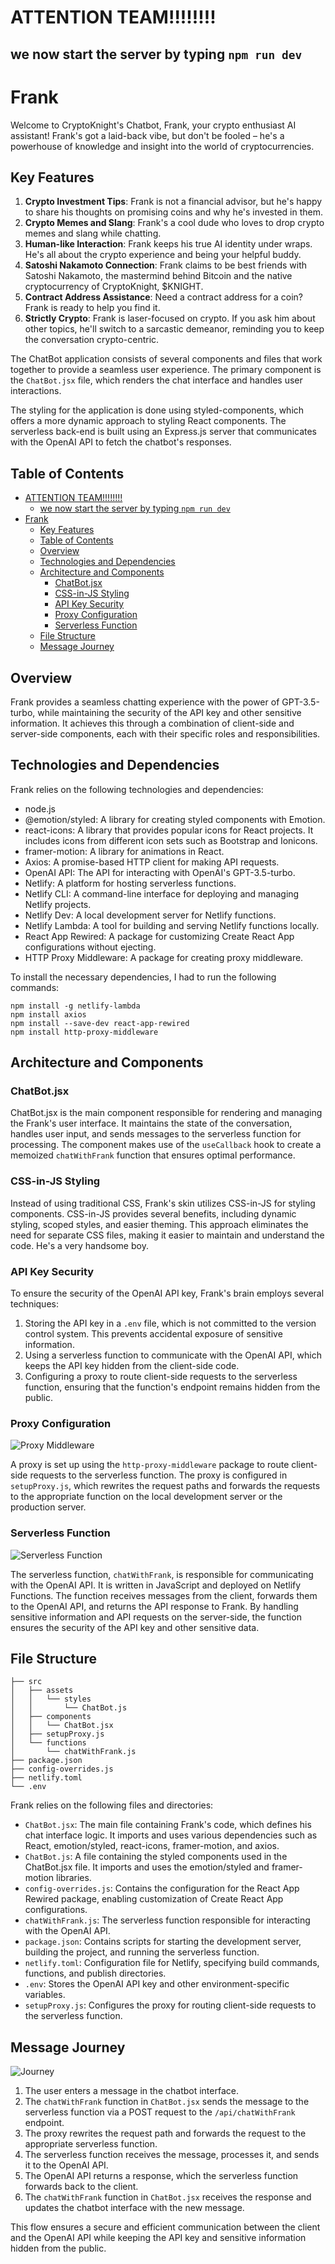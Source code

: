 # ATTENTION TEAM!!!!!!!!

## we now start the server by typing `npm run dev`

# Frank

Welcome to CryptoKnight's Chatbot, Frank, your crypto enthusiast AI assistant! Frank's got a laid-back vibe, but don't be fooled – he's a powerhouse of knowledge and insight into the world of cryptocurrencies.

## Key Features

1. **Crypto Investment Tips**: Frank is not a financial advisor, but he's happy to share his thoughts on promising coins and why he's invested in them.
2. **Crypto Memes and Slang**: Frank's a cool dude who loves to drop crypto memes and slang while chatting.
3. **Human-like Interaction**: Frank keeps his true AI identity under wraps. He's all about the crypto experience and being your helpful buddy.
4. **Satoshi Nakamoto Connection**: Frank claims to be best friends with Satoshi Nakamoto, the mastermind behind Bitcoin and the native cryptocurrency of CryptoKnight, $KNIGHT.
5. **Contract Address Assistance**: Need a contract address for a coin? Frank is ready to help you find it.
6. **Strictly Crypto**: Frank is laser-focused on crypto. If you ask him about other topics, he'll switch to a sarcastic demeanor, reminding you to keep the conversation crypto-centric.

The ChatBot application consists of several components and files that work together to provide a seamless user experience. The primary component is the `ChatBot.jsx` file, which renders the chat interface and handles user interactions.

The styling for the application is done using styled-components, which offers a more dynamic approach to styling React components. The serverless back-end is built using an Express.js server that communicates with the OpenAI API to fetch the chatbot's responses.

## Table of Contents

- [ATTENTION TEAM!!!!!!!!](#attention-team)
  - [we now start the server by typing `npm run dev`](#we-now-start-the-server-by-typing-npm-run-dev)
- [Frank](#frank)
  - [Key Features](#key-features)
  - [Table of Contents](#table-of-contents)
  - [Overview](#overview)
  - [Technologies and Dependencies](#technologies-and-dependencies)
  - [Architecture and Components](#architecture-and-components)
    - [ChatBot.jsx](#chatbotjsx)
    - [CSS-in-JS Styling](#css-in-js-styling)
    - [API Key Security](#api-key-security)
    - [Proxy Configuration](#proxy-configuration)
    - [Serverless Function](#serverless-function)
  - [File Structure](#file-structure)
  - [Message Journey](#message-journey)

## Overview

Frank provides a seamless chatting experience with the power of GPT-3.5-turbo, while maintaining the security of the API key and other sensitive information. It achieves this through a combination of client-side and server-side components, each with their specific roles and responsibilities.

## Technologies and Dependencies

Frank relies on the following technologies and dependencies:

- node.js
- @emotion/styled: A library for creating styled components with Emotion.
- react-icons: A library that provides popular icons for React projects. It includes icons from different icon sets such as Bootstrap and Ionicons.
- framer-motion: A library for animations in React.
- Axios: A promise-based HTTP client for making API requests.
- OpenAI API: The API for interacting with OpenAI's GPT-3.5-turbo.
- Netlify: A platform for hosting serverless functions.
- Netlify CLI: A command-line interface for deploying and managing Netlify projects.
- Netlify Dev: A local development server for Netlify functions.
- Netlify Lambda: A tool for building and serving Netlify functions locally.
- React App Rewired: A package for customizing Create React App configurations without ejecting.
- HTTP Proxy Middleware: A package for creating proxy middleware.

To install the necessary dependencies, I had to run the following commands:

```npm install -g netlify-cli
npm install -g netlify-lambda
npm install axios
npm install --save-dev react-app-rewired
npm install http-proxy-middleware
```
## Architecture and Components

### ChatBot.jsx

ChatBot.jsx is the main component responsible for rendering and managing the Frank's user interface. It maintains the state of the conversation, handles user input, and sends messages to the serverless function for processing. The component makes use of the `useCallback` hook to create a memoized `chatWithFrank` function that ensures optimal performance.

### CSS-in-JS Styling

Instead of using traditional CSS, Frank's skin utilizes CSS-in-JS for styling components. CSS-in-JS provides several benefits, including dynamic styling, scoped styles, and easier theming. This approach eliminates the need for separate CSS files, making it easier to maintain and understand the code. He's a very handsome boy.

### API Key Security

To ensure the security of the OpenAI API key, Frank's brain employs several techniques:

1. Storing the API key in a `.env` file, which is not committed to the version control system. This prevents accidental exposure of sensitive information.
2. Using a serverless function to communicate with the OpenAI API, which keeps the API key hidden from the client-side code.
3. Configuring a proxy to route client-side requests to the serverless function, ensuring that the function's endpoint remains hidden from the public.

### Proxy Configuration

![Proxy Middleware](./readmeImages/proxyMiddleware.png)

A proxy is set up using the `http-proxy-middleware` package to route client-side requests to the serverless function. The proxy is configured in `setupProxy.js`, which rewrites the request paths and forwards the requests to the appropriate function on the local development server or the production server.

### Serverless Function

![Serverless Function](./readmeImages/serverlessFunction.png)

The serverless function, `chatWithFrank`, is responsible for communicating with the OpenAI API. It is written in JavaScript and deployed on Netlify Functions. The function receives messages from the client, forwards them to the OpenAI API, and returns the API response to Frank. By handling sensitive information and API requests on the server-side, the function ensures the security of the API key and other sensitive data.

## File Structure

```CryptoKnight
├── src
│   ├── assets
│   │   └── styles
│   │       └── ChatBot.js
│   ├── components
│   │   └── ChatBot.jsx
│   ├── setupProxy.js
│   └── functions
│       └── chatWithFrank.js
├── package.json
├── config-overrides.js
├── netlify.toml
└── .env
```

Frank relies on the following files and directories:

- `ChatBot.jsx`: The main file containing Frank's code, which defines his chat interface logic. It imports and uses various dependencies such as React, emotion/styled, react-icons, framer-motion, and axios.
- `ChatBot.js`: A file containing the styled components used in the ChatBot.jsx file. It imports and uses the emotion/styled and framer-motion libraries.
- `config-overrides.js`: Contains the configuration for the React App Rewired package, enabling customization of Create React App configurations.
- `chatWithFrank.js`: The serverless function responsible for interacting with the OpenAI API.
- `package.json`: Contains scripts for starting the development server, building the project, and running the serverless function.
- `netlify.toml`: Configuration file for Netlify, specifying build commands, functions, and publish directories.
- `.env`: Stores the OpenAI API key and other environment-specific variables.
- `setupProxy.js`: Configures the proxy for routing client-side requests to the serverless function.

## Message Journey

![Journey](./readmeImages/messageJourney.png)

1. The user enters a message in the chatbot interface.
2. The `chatWithFrank` function in `ChatBot.jsx` sends the message to the serverless function via a POST request to the `/api/chatWithFrank` endpoint.
3. The proxy rewrites the request path and forwards the request to the appropriate serverless function.
4. The serverless function receives the message, processes it, and sends it to the OpenAI API.
5. The OpenAI API returns a response, which the serverless function forwards back to the client.
6. The `chatWithFrank` function in `ChatBot.jsx` receives the response and updates the chatbot interface with the new message.

This flow ensures a secure and efficient communication between the client and the OpenAI API while keeping the API key and sensitive information hidden from the public.
